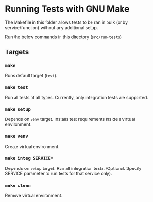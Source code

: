 # Running Tests with GNU Make
The Makefile in this folder allows tests to be ran in bulk (or by service/function) without any additional setup.

Run the below commands in this directory (`src/run-tests`)

## Targets
### `make`

Runs default target (`test`).

### `make test`

Run all tests of all types. Currently, only integration tests are supported.

### `make setup`

Depends on `venv` target. Installs test requirements inside a virtual environment.

### `make venv`

Create virtual environment.

### `make integ SERVICE=`

Depends on `setup` target. Run all integration tests. (Optional: Specify SERVICE parameter to run tests for that service only).

### `make clean`

Remove virtual environment.
